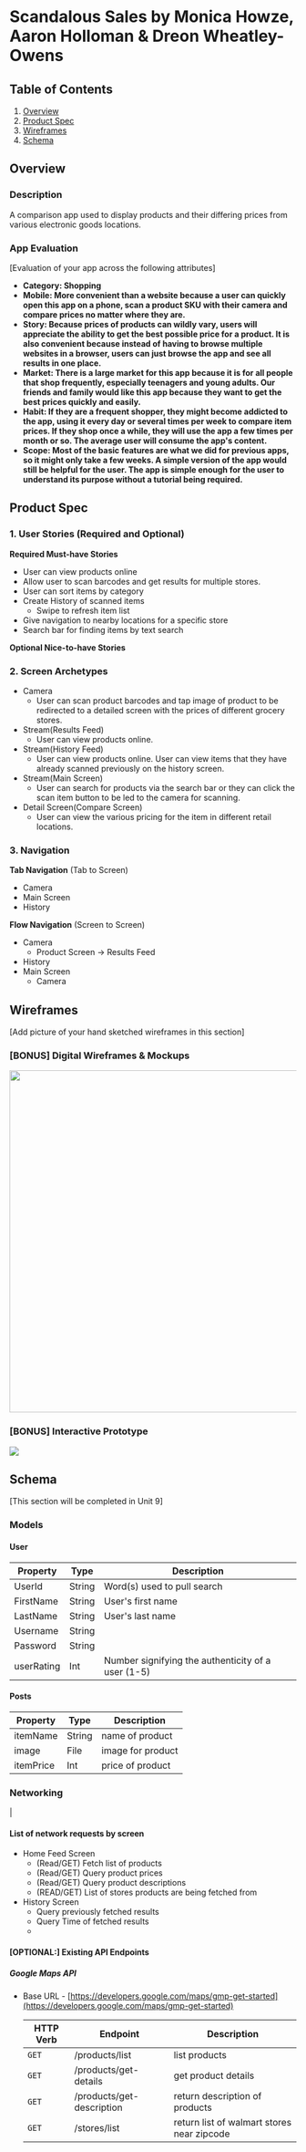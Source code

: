 # **Scandalous Sales** by Monica Howze, Aaron Holloman & Dreon Wheatley-Owens

## Table of Contents
1. [Overview](#Overview)
1. [Product Spec](#Product-Spec)
1. [Wireframes](#Wireframes)
2. [Schema](#Schema)

## Overview
### Description
A comparison app used to display products and their differing prices from various electronic goods locations.

### App Evaluation
[Evaluation of your app across the following attributes]
- **Category: Shopping**
- **Mobile: More convenient than a website because a user can quickly open this app on a phone, scan a product SKU with their camera and compare prices no matter where they are.**
- **Story: Because prices of products can wildly vary, users will appreciate the ability to get the best possible price for a product. It is also convenient because instead of having to browse multiple websites in a browser, users can just browse the app and see all results in one place.**
- **Market: There is a large market for this app because it is for all people that shop frequently, especially teenagers and young adults. Our friends and family would like this app because they want to get the best prices quickly and easily.**
- **Habit: If they are a frequent shopper, they might become addicted to the app, using it every day or several times per week to compare item prices. If they shop once a while, they will use the app a few times per month or so. The average user will consume the app's content.**
- **Scope: Most of the basic features are what we did for previous apps, so it might only take a few weeks. A simple version of the app would still be helpful for the user. The app is simple enough for the user to understand its purpose without a tutorial being required.**

## Product Spec

### 1. User Stories (Required and Optional)

**Required Must-have Stories**

* User can view products online
* Allow user to scan barcodes and get results for multiple stores.
* User can sort items by category
* Create History of scanned items
    * Swipe to refresh item list
* Give navigation to nearby locations for a specific store
* Search bar for finding items by text search

**Optional Nice-to-have Stories**



### 2. Screen Archetypes
* Camera
    * User can scan product barcodes and tap image of product to be redirected to a detailed screen with the prices of different grocery stores.
* Stream(Results Feed)
   * User can view products online.
* Stream(History Feed)
   * User can view products online. User can view items that they have already scanned previously on the history screen.
* Stream(Main Screen)
    * User can search for products via the search bar or they can click the scan item button to be led to the camera for scanning.
* Detail Screen(Compare Screen)
    * User can view the various pricing for the item in different retail locations.

### 3. Navigation

**Tab Navigation** (Tab to Screen)

* Camera
* Main Screen
* History

**Flow Navigation** (Screen to Screen)

* Camera
    * Product Screen -> Results Feed
* History
* Main Screen
    * Camera

## Wireframes
[Add picture of your hand sketched wireframes in this section]

### [BONUS] Digital Wireframes & Mockups
<img src="Scandalous Sales.png" width=600>

### [BONUS] Interactive Prototype
<img src="walkthrough.gif">

## Schema 
[This section will be completed in Unit 9]

### Models

#### User
   | Property      | Type     | Description |
   | ------------- | -------- | ------------|
   | UserId        | String   | Word(s) used to pull search|
   | FirstName     | String   | User's first name |
   | LastName      | String   | User's last name |
   | Username      | String   | 
   | Password      | String   |
   | userRating    | Int      | Number signifying the authenticity of a user (1-5)
   
#### Posts
   | Property      | Type     | Description |
   | ------------- | -------- | ------------|
   | itemName      | String   | name of product |
   | image         | File     | image for product |
   | itemPrice     | Int      | price of product |
   
   
### Networking
| 

#### List of network requests by screen

   - Home Feed Screen
      - (Read/GET) Fetch list of products
      - (Read/GET) Query product prices
      - (Read/GET) Query product descriptions
      - (READ/GET) List of stores products are being fetched from
   - History Screen
      - Query previously fetched results
      - Query Time of fetched results
      - 
#### [OPTIONAL:] Existing API Endpoints
##### Google Maps API
- Base URL - [https://developers.google.com/maps/gmp-get-started](https://developers.google.com/maps/gmp-get-started)

   HTTP Verb | Endpoint | Description
   ----------|----------|------------
    `GET`    | /products/list   | list products
    `GET`    | /products/get-details | get product details 
    `GET`    | /products/get-description | return description of products
    `GET`    | /stores/list | return list of walmart stores near zipcode
